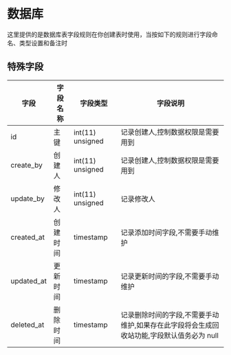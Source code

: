 # 数据库

这里提供的是数据库表字段规则在你创建表时使用，当按如下的规则进行字段命名、类型设置和备注时

## 特殊字段

| 字段       | 字段名称 | 字段类型         | 字段说明                                                                                 |
| ---------- | -------- | ---------------- | ---------------------------------------------------------------------------------------- |
| id         | 主键     | int(11) unsigned | 记录创建人,控制数据权限是需要用到                                                        |
| create_by  | 创建人   | int(11) unsigned | 记录创建人,控制数据权限是需要用到                                                        |
| update_by  | 修改人   | int(11) unsigned | 记录修改人                                                                               |
| created_at | 创建时间 | timestamp        | 记录添加时间字段,不需要手动维护                                                          |
| updated_at | 更新时间 | timestamp        | 记录更新时间的字段,不需要手动维护                                                        |
| deleted_at | 删除时间 | timestamp        | 记录删除时间的字段,不需要手动维护,如果存在此字段将会生成回收站功能,字段默认值务必为 null |
